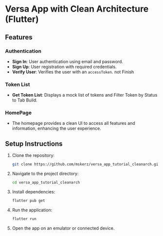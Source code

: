 # Versa App with Clean Architecture (Flutter)

## Features

### Authentication
- **Sign In**: User authentication using email and password.
- **Sign Up**: User registration with required credentials.
- **Verify User**: Verifies the user with an `accessToken`.   not Finish

### Token List
- **Get Token List**: Displays a mock list of tokens and Filter Token by Status to Tab Build.
 

### HomePage
- The homepage provides a clean UI to access all features and information, enhancing the user experience.

## Setup Instructions

1. Clone the repository:
   ```bash
   git clone https://github.com/mskerz/versa_app_tutorial_cleanarch.git
   ```

2. Navigate to the project directory:
   ```bash
   cd versa_app_tutorial_cleanarch
   ```

3. Install dependencies:
   ```bash
   flutter pub get
   ```

4. Run the application:
   ```bash
   flutter run
   ```

5. Open the app on an emulator or connected device.

